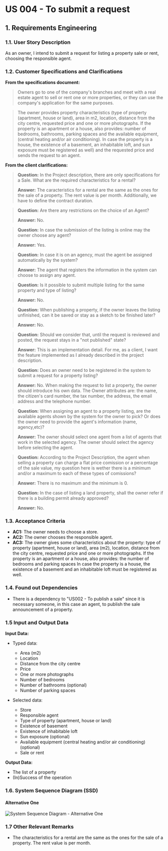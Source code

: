 # US 004 - To submit a request

## 1. Requirements Engineering


### 1.1. User Story Description

As an owner, I intend to submit a request for listing a property sale or rent, choosing the responsible agent.


### 1.2. Customer Specifications and Clarifications 


**From the specifications document:**

> Owners go to one of the company's branches and meet with a real estate agent to sell or rent one or more properties, or they can use the company's application for the same purposes.

> The owner provides property characteristics (type of property (apartment, house or land),
  area in m2, location, distance from the city centre, requested price and one or more photographs. 
  If the property is an apartment or a house, also provides: number of bedrooms, bathrooms, parking 
  spaces and the available equipment, (central heating and/or air conditioning). In case the property 
  is a house, the existence of a basement, an inhabitable loft, and sun exposure must be registered 
  as well) and the requested price and sends the request to an agent.


**From the client clarifications:**

> **Question:** In the Project description, there are only specifications for a Sale. What are the required characteristics for a rental?
>  
> **Answer:** The caracteristics for a rental are the same as the ones for the sale of a property. The rent value is per month. Additionally, we have to define the contract duration.


> **Question:** Are there any restrictions on the choice of an Agent?
>
> **Answer:** No.


> **Question:** In case the submission of the listing is online may the owner choose any agent?
>
> **Answer:** Yes.


> **Question:** In case it is on an agency, must the agent be assigned automatically by the system?
>
> **Answer:** The agent that registers the information in the system can choose to assign any agent.


> **Question:** Is it possible to submit multiple listing for the same property and type of listing?
>
> **Answer:** No.


> **Question:** When publishing a property, if the owner leaves the listing unfinished, can it be saved or stay as a sketch to be finished later?
>
> **Answer:** No.


> **Question:** Should we consider that, until the request is reviewed and posted, the request stays in a "not published" state?
>
> **Answer:** This is an implementation detail. For me, as a client, I want the feature implemented as I already described in the project description.


> **Question:** Does an owner need to be registered in the system to submit a request for a property listing?
>
> **Answer:** No. When making the request to list a property, the owner should introduce his own data. The Owner attributes are: the name, the citizen's card number, the tax number, the address, the email address and the telephone number.


> **Question:** When assigning an agent to a property listing, are the available agents shown by the system for the owner to pick? Or does the owner need to provide the agent's information (name, agency,etc)?
>
> **Answer:** The owner should select one agent from a list of agents that work in the selected agency. The owner should select the agency before selecting the agent.


> **Question:** According to the Project Description, the agent when selling a property can charge a flat price comission or a percentage of the sale value, my question here is wether there is a minimum and/or a maximum to each of these types of comissions?
>
> **Answer:** There is no maximum and the minimum is 0.


> **Question:** In the case of listing a land property, shall the owner refer if there is a building permit already approved?
>
> **Answer:** No.


### 1.3. Acceptance Criteria


* **AC1:** The owner needs to choose a store.
* **AC2:** The owner chooses the responsible agent.
* **AC3:** The owner gives some characteristics about the property: type of property (apartment, house or land),
           area (m2), location, distance from the city centre, requested price and one or more photographs. 
           If the property is an apartment or a house, also provides: the number of bedrooms and parking spaces 
           In case the property is a house, the existence of a basement and an inhabitable loft must be registered as well.


### 1.4. Found out Dependencies


* There is a dependency to "US002 - To publish a sale" since it is necessary someone, in this case an agent, to publish the sale announcement of a property.


### 1.5 Input and Output Data


**Input Data:**

* Typed data:
	* Area (m2) 
	* Location
	* Distance from the city centre
	* Price
	* One or more photographs
    * Number of bedrooms
    * Number of bathrooms (optional)
    * Number of parking spaces
	
* Selected data:
    * Store
    * Responsible agent
	* Type of property (apartment, house or land)
    * Existence of basement
    * Existence of inhabitable loft
    * Sun exposure (optional)
    * Available equipment (central heating and/or air conditioning) (optional)
    * Sale or rent


**Output Data:**
* The list of a property
* (In)Success of the operation

### 1.6. System Sequence Diagram (SSD)

#### Alternative One

![System Sequence Diagram - Alternative One](svg/us004-system-sequence-diagram-alternative-one-System_Sequence_Diagram__SSD____Alternative_One.svg)


### 1.7 Other Relevant Remarks

* The characteristics for a rental are the same as the ones for the sale of a property. The rent value is per month.
